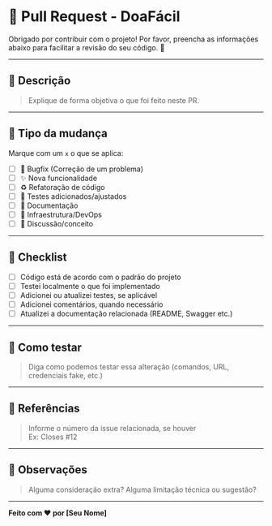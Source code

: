 # 🚀 Pull Request - DoaFácil

Obrigado por contribuir com o projeto! Por favor, preencha as informações abaixo para facilitar a revisão do seu código. 💚

---

## 📄 Descrição

> Explique de forma objetiva o que foi feito neste PR.

---

## 🔧 Tipo da mudança

Marque com um `x` o que se aplica:

- [ ] 🐛 Bugfix (Correção de um problema)
- [ ] ✨ Nova funcionalidade
- [ ] ♻️ Refatoração de código
- [ ] 🧪 Testes adicionados/ajustados
- [ ] 📝 Documentação
- [ ] 🔧 Infraestrutura/DevOps
- [ ] 💬 Discussão/conceito

---

## 📌 Checklist

- [ ] Código está de acordo com o padrão do projeto
- [ ] Testei localmente o que foi implementado
- [ ] Adicionei ou atualizei testes, se aplicável
- [ ] Adicionei comentários, quando necessário
- [ ] Atualizei a documentação relacionada (README, Swagger etc.)

---

## 🧪 Como testar

> Diga como podemos testar essa alteração (comandos, URL, credenciais fake, etc.)

---

## 📎 Referências

> Informe o número da issue relacionada, se houver  
Ex: Closes #12

---

## 💬 Observações

> Alguma consideração extra? Alguma limitação técnica ou sugestão?

---

**Feito com ❤️ por [Seu Nome]**

